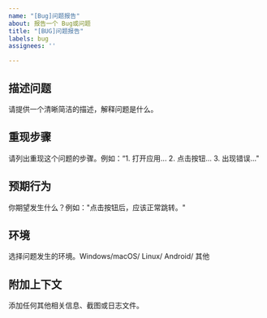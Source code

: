 ```yaml
---
name: "[Bug]问题报告"
about: 报告一个 Bug或问题
title: "[BUG]问题报告"
labels: bug
assignees: ''

---
```


## 描述问题
请提供一个清晰简洁的描述，解释问题是什么。

## 重现步骤
请列出重现这个问题的步骤。例如：“1. 打开应用... 2. 点击按钮... 3. 出现错误..."

## 预期行为
你期望发生什么？例如："点击按钮后，应该正常跳转。"


## 环境
选择问题发生的环境。Windows/macOS/ Linux/ Android/ 其他

## 附加上下文
添加任何其他相关信息、截图或日志文件。
